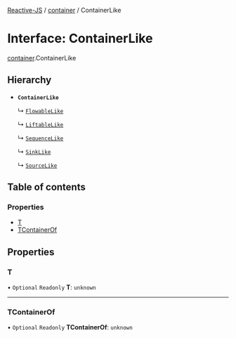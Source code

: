 [Reactive-JS](../README.md) / [container](../modules/container.md) / ContainerLike

# Interface: ContainerLike

[container](../modules/container.md).ContainerLike

## Hierarchy

- **`ContainerLike`**

  ↳ [`FlowableLike`](flowable.FlowableLike.md)

  ↳ [`LiftableLike`](liftable.LiftableLike.md)

  ↳ [`SequenceLike`](sequence.SequenceLike.md)

  ↳ [`SinkLike`](sink.SinkLike.md)

  ↳ [`SourceLike`](source.SourceLike.md)

## Table of contents

### Properties

- [T](container.ContainerLike.md#t)
- [TContainerOf](container.ContainerLike.md#tcontainerof)

## Properties

### T

• `Optional` `Readonly` **T**: `unknown`

___

### TContainerOf

• `Optional` `Readonly` **TContainerOf**: `unknown`
